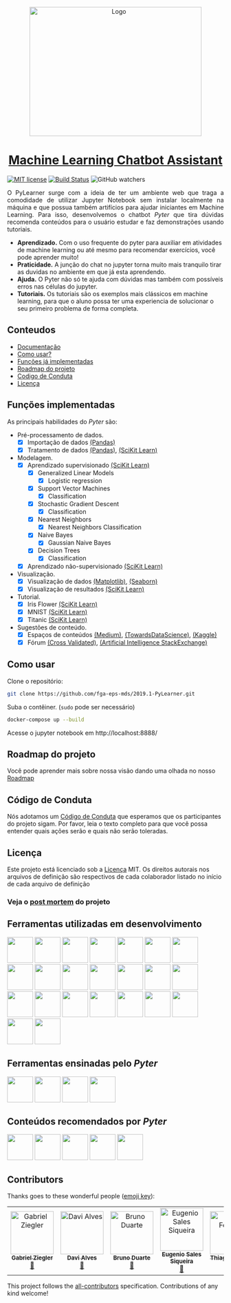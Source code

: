 <p align="center">
    <img src="https://raw.githubusercontent.com/fga-eps-mds/2019.1-PyLearner/master/docs/img/Logo_text.jpg" alt="Logo" height=300 width=400>
</p>

<h1 align="center">
  <a href="https://fga-eps-mds.github.io/2019.1-PyLearner">
    Machine Learning Chatbot Assistant
  </a>
</h1>

<!--<p align="center">
    <a href="https://fga-eps-mds.github.io/2019.1-PyLearner"><strong>Read the Docs &raquo;</strong></a>
    <br>
</p>
//-->

[![MIT license](http://img.shields.io/badge/license-MIT-brightgreen.svg)](http://opensource.org/licenses/MIT) [![Build Status](https://travis-ci.com/pylearner-bot/pylearner-rasa.svg?branch=master)](https://travis-ci.com/pylearner-bot/pylearner-rasa)
![GitHub watchers](https://img.shields.io/github/watchers/fga-eps-mds/2019.1-PyLearner.svg?style=social)



<p align="justify">
O PyLearner surge com a ideia de ter um ambiente web que traga a comodidade de utilizar Jupyter Notebook sem instalar localmente na máquina e que possua também artifícios para ajudar iniciantes em Machine Learning. Para isso, desenvolvemos o chatbot <i>Pyter</i> que tira dúvidas recomenda conteúdos para o usuário estudar e faz demonstrações usando tutoriais.

- **Aprendizado.** Com o uso frequente do pyter para auxiliar em atividades de machine learning ou até mesmo para recomendar exercícios, você pode aprender muito!
- **Praticidade.** A junção do chat no jupyter torna muito mais tranquilo tirar as duvidas no ambiente em que já esta aprendendo.
- **Ajuda.** O Pyter não só te ajuda com dúvidas mas também com possíveis erros nas células do jupyter.
- **Tutoriais.** Os tutoriais são os exemplos mais clássicos em machine learning, para que o aluno possa ter uma experiencia de solucionar o seu primeiro problema de forma completa.


## Conteudos

- [Documentação](#-documentação)
- [Como usar?](#-como-usar)
- [Funções já implementadas](#-funções-implementadas)
- [Roadmap do projeto](#-roadmap-do-projeto)
- [Codigo de Conduta](#-código-de-conduta)
- [Licença](#-licença)

</p>

## Funções implementadas

As principais habilidades do _Pyter_ são:

* Pré-processamento de dados.
    - [x] Importação de dados [(Pandas)](https://pandas.pydata.org/)
    - [x] Tratamento de dados [(Pandas)](https://pandas.pydata.org/), [(SciKit Learn)](https://scikit-learn.org/stable/modules/preprocessing.html)
* Modelagem.
    - [x] Aprendizado supervisionado [(SciKit Learn)](https://scikit-learn.org/stable/modules/preprocessing.html)
        - [x] Generalized Linear Models
            - [x] Logistic regression
        - [x] Support Vector Machines
            - [x] Classification
        - [x] Stochastic Gradient Descent
            - [x] Classification
        - [x] Nearest Neighbors
            - [x] Nearest Neighbors Classification
        - [x] Naive Bayes
            - [x] Gaussian Naive Bayes
        - [x] Decision Trees
            - [x] Classification
    - [x] Aprendizado não-supervisionado [(SciKit Learn)](https://scikit-learn.org/stable/modules/preprocessing.html)
* Visualização.
    - [x] Visualização de dados [(Matplotlib)](https://matplotlib.org/), [(Seaborn)](https://seaborn.pydata.org/)
    - [x] Visualização de resultados [(SciKit Learn)](https://scikit-learn.org/stable/modules/preprocessing.html)
* Tutorial.
    - [x] Iris Flower [(SciKit Learn)](https://scikit-learn.org/stable/modules/preprocessing.html)
    - [x] MNIST [(SciKit Learn)](https://scikit-learn.org/stable/modules/preprocessing.html)
    - [x] Titanic [(SciKit Learn)](https://scikit-learn.org/stable/modules/preprocessing.html)
* Sugestões de conteúdo.
    - [x] Espaços de conteúdos [(Medium)](https://medium.com/), [(TowardsDataScience)](https://towardsdatascience.com/), [(Kaggle)](https://kaggle.com)
    - [x] Fórum [(Cross Validated)](https://stats.stackexchange.com/), [(Artificial Intelligence StackExchange)](https://ai.stackexchange.com/)

## Como usar

Clone o repositório:

```sh
git clone https://github.com/fga-eps-mds/2019.1-PyLearner.git
```

Suba o contêiner. (`sudo` pode ser necessário)

```sh
docker-compose up --build
```

Acesse o jupyter notebook em http://localhost:8888/

## Roadmap do projeto

Você pode aprender mais sobre nossa visão dando uma olhada no nosso [Roadmap](https://fga-eps-mds.github.io/2019.1-PyLearner/roadmap/Roadmap-Projeto/)

## Código de Conduta
Nós adotamos um [Código de Conduta](https://github.com/pylearner-bot/pylearner-rasa/blob/master/.github/CODE_OF_CONDUCT.md) que esperamos que os participantes do projeto sigam. Por favor, leia o texto completo para que você possa entender quais ações serão e quais não serão toleradas.

## Licença

Este projeto está licenciado sob a [Licença](https://github.com/pylearner-bot/pylearner-rasa/blob/master/LICENSE) MIT. 
Os direitos autorais nos arquivos de definição são respectivos de cada colaborador listado no início de cada arquivo de definição

### Veja o [post mortem](https://github.com/fga-eps-mds/2019.1-PyLearner/blob/master/docs/post_mortem.md) do projeto

## Ferramentas utilizadas em desenvolvimento

<p float="left">
  <img src="https://telegram.org/img/t_logo.png" width="60"/>
  <img src="https://cdn.freebiesupply.com/logos/large/2x/slack-logo-icon.png" width="60"/>
  <img src="https://koenig-media.raywenderlich.com/uploads/2015/07/Featured4.png" width="60"/>
  <img src="https://jupyter.org/assets/main-logo.svg" width="60"/>
  <img src="https://www.ericholscher.com/_static/img/readthedocs-logo.png" width="60"/>
  <img src="https://png.pngtree.com/svg/20170622/3e5b63be8b.svg" width="60"/>
  <img src="https://upload.wikimedia.org/wikipedia/commons/thumb/c/c3/Python-logo-notext.svg/1024px-Python-logo-notext.svg.png" width="60"/>
  <img src="https://upload.wikimedia.org/wikipedia/commons/6/6a/JavaScript-logo.png" width="60"/>
  <img src="https://www.completecontrol.co.uk/wp-content/uploads/2017/01/HTML5_Badge_512.png" width="60"/>
  <img src="http://lifehackdev.xsrv.jp/ZakkiBlog/images/thumb/css3_logo.svg" width="60"/>
  <img src="https://www.docker.com/sites/default/files/social/docker_facebook_share.png" width="60"/>
  <img src="https://pbs.twimg.com/profile_images/866319063261356033/UoI86ZDX.jpg" width="60"/>
  <img src="https://cdn.worldvectorlogo.com/logos/rocket-chat.svg" width="60"/>
  <img src="https://github.githubassets.com/images/modules/logos_page/Octocat.png" width="60"/>
  <img src="https://upload.wikimedia.org/wikipedia/commons/d/da/Google_Drive_logo.png" width="60"/>
  <img src="https://pbs.twimg.com/profile_images/1101641643193561088/YSp2QvBm.png" width="60"/>
  <img src="https://upload.wikimedia.org/wikipedia/commons/9/9f/Vimlogo.svg" width="60"/>
  <img src="https://upload.wikimedia.org/wikipedia/commons/thumb/2/2d/Visual_Studio_Code_1.18_icon.svg/1200px-Visual_Studio_Code_1.18_icon.svg.png" width="60"/>
  <img src="https://cdn.freebiesupply.com/logos/large/2x/atom-4-logo-png-transparent.png" width="60"/>
  <img src="https://upload.wikimedia.org/wikipedia/commons/thumb/a/af/Tux.png/220px-Tux.png" width="60"/>
  <img src="https://www.notebookcheck.net/fileadmin/Notebooks/News/_nc3/20170817_Google_Chrome_logo_vector_download.png" width="60"/>
  <img src="https://upload.wikimedia.org/wikipedia/commons/thumb/6/67/Firefox_Logo%2C_2017.svg/1200px-Firefox_Logo%2C_2017.svg.png" width="60"/>
  <img src="https://avatars3.githubusercontent.com/u/46843839?v=4" width="60"/>
</p>


## Ferramentas ensinadas pelo <i>Pyter</i>

<p float="left">
  <img src="https://i0.wp.com/www.numfocus.org/wp-content/uploads/2016/07/pandas-logo-300.png?w=1080&ssl=1" width="60"/>
  <img src="https://matplotlib.org/_static/logo2.svg" width="60"/>
  <img src="https://upload.wikimedia.org/wikipedia/commons/thumb/0/05/Scikit_learn_logo_small.svg/1200px-Scikit_learn_logo_small.svg.png" width="60"/>
  <img src="https://www.seabornnetworks.com/wp-content/uploads/2017/05/seaborn-498x280.jpg" width="60"/>
</p>

## Conteúdos recomendados por <i>Pyter</i>

<p float="left">
  <img src="https://cdn-images-1.medium.com/max/1600/1*emiGsBgJu2KHWyjluhKXQw.png" width="60"/>
  <img src="https://cdn-images-1.medium.com/max/1200/1*F0LADxTtsKOgmPa-_7iUEQ.jpeg" width="60"/>
  <img src="https://cdn.sstatic.net/Sites/stats/img/apple-touch-icon@2.png?v=344f57aa10cc" width="60"/>
  <img src="https://yt3.ggpht.com/a/AGF-l7-g-0qRAiR9KtPx199kFrUwG6rDuaWIs6AkmQ=s900-mo-c-c0xffffffff-rj-k-no" width="60"/>
  <img src="https://cdn.sstatic.net/Sites/ai/img/logo.svg?v=99838c31f823" width="60"/>
</p>

## Contributors

Thanks goes to these wonderful people ([emoji key](https://allcontributors.org/docs/en/emoji-key)):

<!-- ALL-CONTRIBUTORS-LIST:START - Do not remove or modify this section -->
<!-- prettier-ignore -->
<table><tr><td align="center"><a href="https://www.linkedin.com/in/gabriel-ziegler-323121106/"><img src="https://avatars2.githubusercontent.com/u/18370133?v=4" width="100px;" alt="Gabriel Ziegler"/><br /><sub><b>Gabriel Ziegler</b></sub></a><br /><a href="https://github.com/fga-eps-mds/2019.1-PyLearner/commits?author=gabrielziegler3" title="Documentation">📖</a></td><td align="center"><a href="https://github.com/davialvb"><img src="https://avatars3.githubusercontent.com/u/34287081?v=4" width="100px;" alt="Davi Alves"/><br /><sub><b>Davi Alves</b></sub></a><br /><a href="https://github.com/fga-eps-mds/2019.1-PyLearner/commits?author=davialvb" title="Documentation">📖</a></td><td align="center"><a href="https://github.com/Mexazonic"><img src="https://avatars1.githubusercontent.com/u/48650663?v=4" width="100px;" alt="Bruno Duarte"/><br /><sub><b>Bruno Duarte</b></sub></a><br /><a href="https://github.com/fga-eps-mds/2019.1-PyLearner/commits?author=Mexazonic" title="Documentation">📖</a></td><td align="center"><a href="https://www.linkedin.com/in/eug%C3%AAnio-sales-siqueira-19533213b/"><img src="https://avatars0.githubusercontent.com/u/42457772?v=4" width="100px;" alt="Eugenio Sales Siqueira"/><br /><sub><b>Eugenio Sales Siqueira</b></sub></a><br /><a href="https://github.com/fga-eps-mds/2019.1-PyLearner/commits?author=Eugeniosales" title="Documentation">📖</a></td><td align="center"><a href="https://github.com/thiagoiferreira"><img src="https://avatars2.githubusercontent.com/u/26505480?v=4" width="100px;" alt="Thiago Ferreira"/><br /><sub><b>Thiago Ferreira</b></sub></a><br /><a href="https://github.com/fga-eps-mds/2019.1-PyLearner/commits?author=thiagoiferreira" title="Documentation">📖</a></td><td align="center"><a href="https://github.com/ZarathosDeath"><img src="https://avatars0.githubusercontent.com/u/39169676?v=4" width="100px;" alt="Ernando Braga"/><br /><sub><b>Ernando Braga</b></sub></a><br /><a href="https://github.com/fga-eps-mds/2019.1-PyLearner/commits?author=ZarathosDeath" title="Documentation">📖</a></td><td align="center"><a href="https://github.com/alexportof"><img src="https://avatars0.githubusercontent.com/u/45185346?v=4" width="100px;" alt="Álex Porto"/><br /><sub><b>Álex Porto</b></sub></a><br /><a href="https://github.com/fga-eps-mds/2019.1-PyLearner/commits?author=alexportof" title="Documentation">📖</a></td><td align="center"><a href="https://github.com/joao15victor08"><img src="https://avatars2.githubusercontent.com/u/32016154?v=4" width="100px;" alt="Joao Victor de Oliveira Matos"/><br /><sub><b>Joao Victor de Oliveira Matos</b></sub></a><br /><a href="https://github.com/fga-eps-mds/2019.1-PyLearner/commits?author=joao15victor08" title="Documentation">📖</a></td><td align="center"><a href="https://www.linkedin.com/in/carlos-enrique-rodrigues-aragon-084b47b5"><img src="https://avatars2.githubusercontent.com/u/18129918?v=4" width="100px;" alt="Carlos Aragon"/><br /><sub><b>Carlos Aragon</b></sub></a><br /><a href="https://github.com/fga-eps-mds/2019.1-PyLearner/commits?author=carlosaragon" title="Documentation">📖</a></td></tr></table>

<!-- ALL-CONTRIBUTORS-LIST:END -->

This project follows the [all-contributors](https://github.com/all-contributors/all-contributors) specification. Contributions of any kind welcome!

